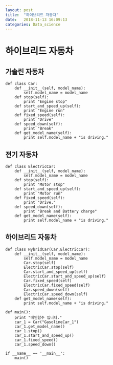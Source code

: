 ```yaml
---
layout: post
title:  "하이브리드 자동차"
date:   2018-11-13 16:09:13
categories: Data_science
---
```

# 하이브리드 자동차
## 가솔린 자동차
    def class Car:
        def __init__(self, model_name):
            self.model_name = model_name
        def stop(self):
            print "Engine stop"   
        def start_and_speed_up(self):
            print "Engine run"
        def fixed_speed(self):
            print "Drive"   
        def speed_down(self):
            print "Break"
        def get_model_name(self):
            print self.model_name + "is driving."

## 전기 자동차        
    def class ElectricCar:
        def __init__(self, model_name):
            self.model_name = model_name  
        def stop(self):
            print "Motor stop"
        def start_and_speed_up(self):
            print "Motor run"
        def fixed_speed(self):
            print "Drive."
        def speed_down(self):
            print "Break and Battery charge"
        def get_model_name(self):
            print self.model_name + "is driving."
        
## 하이브리드 자동차     
    def class HybridCar(Car,ElectricCar):
        def __init__(self, model_name):
            self.model_name = model_name
            Car.stop(self)
            ElectricCar.stop(self)
            Car.start_and_speed_up(self)
            ElectricCar.start_and_speed_up(self)
            Car.fixed_speed(self)
            ElectricCar.fixed_speed(self)
            Car.speed_down(self)
            ElectricCar.speed_down(self)  
        def get_model_name(self):
            print self.model_name + "is driving."

    def main():
        print "메인함수 입니다."
        car_1 = Car("GasolineCar_1")  
        car_1.get_model_name()
        car_1.stop()
        car_1.start_and_speed_up()
        car_1.fixed_speed()
        car_1.speed_down()

    if __name__ == '__main__':
        main()
